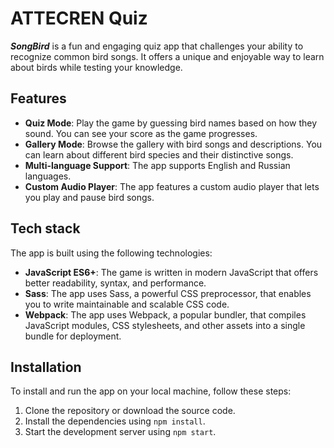 # ATTECREN Quiz

**_SongBird_** is a fun and engaging quiz app that challenges your ability to recognize common bird songs. It offers a unique and enjoyable way to learn about birds while testing your knowledge.

## Features

- **Quiz Mode**: Play the game by guessing bird names based on how they sound. You can see your score as the game progresses.
- **Gallery Mode**: Browse the gallery with bird songs and descriptions. You can learn about different bird species and their distinctive songs.
- **Multi-language Support**: The app supports English and Russian languages.
- **Custom Audio Player**: The app features a custom audio player that lets you play and pause bird songs.

## Tech stack

The app is built using the following technologies:

- **JavaScript ES6+**: The game is written in modern JavaScript that offers better readability, syntax, and performance.
- **Sass**: The app uses Sass, a powerful CSS preprocessor, that enables you to write maintainable and scalable CSS code.
- **Webpack**: The app uses Webpack, a popular bundler, that compiles JavaScript modules, CSS stylesheets, and other assets into a single bundle for deployment.

## Installation

To install and run the app on your local machine, follow these steps:

1. Clone the repository or download the source code.
2. Install the dependencies using `npm install`.
3. Start the development server using `npm start`.
